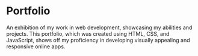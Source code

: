# Portfolio
An exhibition of my work in web development, showcasing my abilities and projects. This portfolio, which was created using HTML, CSS, and JavaScript, shows off my proficiency in developing visually appealing and responsive online apps.
